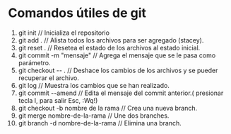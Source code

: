 # Comandos útiles de git

1. git init // Inicializa el repositorio
2. git add . // Alista todos los archivos para ser agregado (stacey).
3. git reset . // Resetea el estado de los archivos al estado inicial.
4. git commit -m "mensaje" // Agrega el mensaje que se le pasa como parámetro.
5. git checkout -- . // Deshace los cambios de los archivos y se pueder recuperar el archivo.
6. git log // Muestra los cambios que se han realizado.
7. git commit --amend // Edita el mensaje del commit anterior.( presionar tecla I, para salir Esc, :Wq!)
8. git checkout -b nombre de la rama  // Crea una nueva branch.
9. git merge nombre-de-la-rama // Une dos branches.
10. git branch -d nombre-de-la-rama // Elimina una branch.
